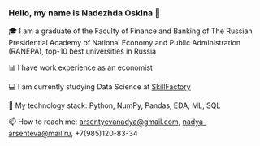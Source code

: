 ### Hello, my name is Nadezhda Oskina 👋

:mortar_board: I am a graduate of the Faculty of Finance and Banking of The Russian Presidential Academy of National Economy and Public Administration (RANEPA), top-10 best universities in Russia

:bar_chart: I have work experience as an economist

:computer: I am currently studying Data Science at [SkillFactory](https://skillfactory.ru/data-science-specialization)

:open_file_folder: My technology stack: Python, NumPy, Pandas, EDA, ML, SQL

📫 How to reach me: arsentyevanadya@gmail.com, nadya-arsenteva@mail.ru, +7(985)120-83-34

<!--
**Nadarsa/Nadarsa** is a ✨ _special_ ✨ repository because its `README.md` (this file) appears on your GitHub profile.

Here are some ideas to get you started:

- 🔭 I’m currently working on ...
- 🌱 I’m currently learning ...
- 👯 I’m looking to collaborate on ...
- 🤔 I’m looking for help with ...
- 💬 Ask me about ...
- 📫 How to reach me: ...
- 😄 Pronouns: ...
- ⚡ Fun fact: ...
-->
